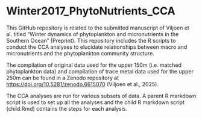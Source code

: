 # Winter2017_PhytoNutrients_CCA

This GitHub repository is related to the submitted manuscript of Viljoen et al. titled “Winter dynamics of phytoplankton and micronutrients in the Southern Ocean” (Preprint). This repository includes the R scripts to conduct the CCA analyses to elucidate relationships between macro and micronutrients and the phytoplankton community structure.

The compilation of original data used for the upper 150m (i.e. matched phytoplankton data) and compilation of trace metal data used for the upper 250m can be found in a Zenodo repository at https://doi.org/10.5281/zenodo.6615070 (Viljoen et al., 2025).

The CCA analyses are run for various subsets of data. A parent R markdown script is used to set up all the analyses and the child R markdown script (child.Rmd) contains the steps for each analysis. 
